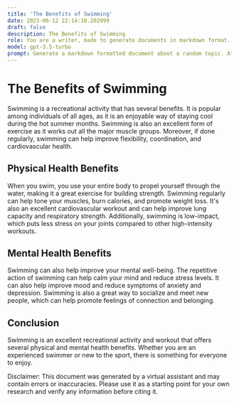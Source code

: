 ```yaml
---
title: 'The Benefits of Swimming'
date: 2023-06-12 22:14:18.202999
draft: false
description: The Benefits of Swimming
role: You are a writer, made to generate documents in markdown format. It is very important that all of the documents you generate are in valid markdown format.
model: gpt-3.5-turbo
prompt: Generate a markdown formatted document about a random topic. At the bottom, include a disclaimer explaining that the document was generated by you. The first line of the document should be the title. Make sure that the entire document is in proper markdown format, using a mix of various tags to make the document visually appealing.
---
```


# The Benefits of Swimming

Swimming is a recreational activity that has several benefits. It is popular among individuals of all ages, as it is an enjoyable way of staying cool during the hot summer months. Swimming is also an excellent form of exercise as it works out all the major muscle groups. Moreover, if done regularly, swimming can help improve flexibility, coordination, and cardiovascular health.

## Physical Health Benefits

When you swim, you use your entire body to propel yourself through the water, making it a great exercise for building strength. Swimming regularly can help tone your muscles, burn calories, and promote weight loss. It's also an excellent cardiovascular workout and can help improve lung capacity and respiratory strength. Additionally, swimming is low-impact, which puts less stress on your joints compared to other high-intensity workouts.

## Mental Health Benefits

Swimming can also help improve your mental well-being. The repetitive action of swimming can help calm your mind and reduce stress levels. It can also help improve mood and reduce symptoms of anxiety and depression. Swimming is also a great way to socialize and meet new people, which can help promote feelings of connection and belonging.

## Conclusion

Swimming is an excellent recreational activity and workout that offers several physical and mental health benefits. Whether you are an experienced swimmer or new to the sport, there is something for everyone to enjoy. 

Disclaimer: This document was generated by a virtual assistant and may contain errors or inaccuracies. Please use it as a starting point for your own research and verify any information before citing it.